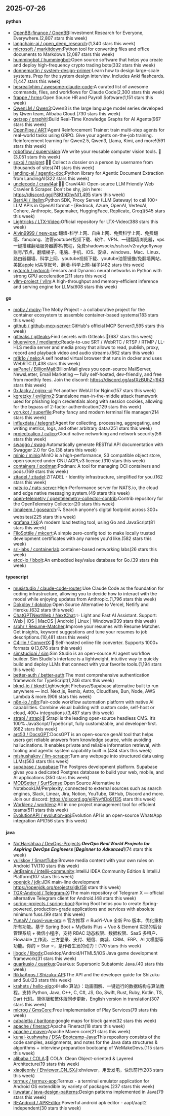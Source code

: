 ## 2025-07-26

#### python
* [OpenBB-finance / OpenBB](https://github.com/OpenBB-finance/OpenBB):Investment Research for Everyone, Everywhere.(2,807 stars this week)
* [langchain-ai / open_deep_research](https://github.com/langchain-ai/open_deep_research):(1,340 stars this week)
* [microsoft / markitdown](https://github.com/microsoft/markitdown):Python tool for converting files and office documents to Markdown.(2,087 stars this week)
* [hummingbot / hummingbot](https://github.com/hummingbot/hummingbot):Open source software that helps you create and deploy high-frequency crypto trading bots(332 stars this week)
* [donnemartin / system-design-primer](https://github.com/donnemartin/system-design-primer):Learn how to design large-scale systems. Prep for the system design interview. Includes Anki flashcards.(1,447 stars this week)
* [hesreallyhim / awesome-claude-code](https://github.com/hesreallyhim/awesome-claude-code):A curated list of awesome commands, files, and workflows for Claude Code(2,300 stars this week)
* [frappe / hrms](https://github.com/frappe/hrms):Open Source HR and Payroll Software(1,151 stars this week)
* [QwenLM / Qwen3](https://github.com/QwenLM/Qwen3):Qwen3 is the large language model series developed by Qwen team, Alibaba Cloud.(730 stars this week)
* [getzep / graphiti](https://github.com/getzep/graphiti):Build Real-Time Knowledge Graphs for AI Agents(967 stars this week)
* [OpenPipe / ART](https://github.com/OpenPipe/ART):Agent Reinforcement Trainer: train multi-step agents for real-world tasks using GRPO. Give your agents on-the-job training. Reinforcement learning for Qwen2.5, Qwen3, Llama, Kimi, and more!(591 stars this week)
* [roboflow / supervision](https://github.com/roboflow/supervision):We write your reusable computer vision tools. 💜(3,051 stars this week)
* [soxoj / maigret](https://github.com/soxoj/maigret):🕵️‍♂️ Collect a dossier on a person by username from thousands of sites(741 stars this week)
* [landing-ai / agentic-doc](https://github.com/landing-ai/agentic-doc):Python library for Agentic Document Extraction from LandingAI(322 stars this week)
* [unclecode / crawl4ai](https://github.com/unclecode/crawl4ai):🚀🤖 Crawl4AI: Open-source LLM Friendly Web Crawler & Scraper. Don't be shy, join here: https://discord.gg/jP8KfhDhyN(1,495 stars this week)
* [BerriAI / litellm](https://github.com/BerriAI/litellm):Python SDK, Proxy Server (LLM Gateway) to call 100+ LLM APIs in OpenAI format - [Bedrock, Azure, OpenAI, VertexAI, Cohere, Anthropic, Sagemaker, HuggingFace, Replicate, Groq](545 stars this week)
* [Lightricks / LTX-Video](https://github.com/Lightricks/LTX-Video):Official repository for LTX-Video(388 stars this week)
* [Alvin9999 / new-pac](https://github.com/Alvin9999/new-pac):翻墙-科学上网、自由上网、免费科学上网、免费翻墙、fanqiang、油管youtube/视频下载、软件、VPN、一键翻墙浏览器，vps一键搭建翻墙服务器脚本/教程，免费shadowsocks/ss/ssr/v2ray/goflyway账号/节点，翻墙梯子，电脑、手机、iOS、安卓、windows、Mac、Linux、路由器翻墙、科学上网、youtube视频下载、youtube油管镜像/免翻墙网站、美区apple id共享账号、翻墙-科学上网-梯子(482 stars this week)
* [pytorch / pytorch](https://github.com/pytorch/pytorch):Tensors and Dynamic neural networks in Python with strong GPU acceleration(211 stars this week)
* [vllm-project / vllm](https://github.com/vllm-project/vllm):A high-throughput and memory-efficient inference and serving engine for LLMs(608 stars this week)

#### go
* [moby / moby](https://github.com/moby/moby):The Moby Project - a collaborative project for the container ecosystem to assemble container-based systems(183 stars this week)
* [github / github-mcp-server](https://github.com/github/github-mcp-server):GitHub's official MCP Server(1,595 stars this week)
* [gitleaks / gitleaks](https://github.com/gitleaks/gitleaks):Find secrets with Gitleaks 🔑(687 stars this week)
* [bluenviron / mediamtx](https://github.com/bluenviron/mediamtx):Ready-to-use SRT / WebRTC / RTSP / RTMP / LL-HLS media server and media proxy that allows to read, publish, proxy, record and playback video and audio streams.(562 stars this week)
* [m1k1o / neko](https://github.com/m1k1o/neko):A self hosted virtual browser that runs in docker and uses WebRTC.(1,438 stars this week)
* [aaPanel / BillionMail](https://github.com/aaPanel/BillionMail):BillionMail gives you open-source MailServer, NewsLetter, Email Marketing — fully self-hosted, dev-friendly, and free from monthly fees. Join the discord: https://discord.gg/asfXzBUhZr(943 stars this week)
* [0xJacky / nginx-ui](https://github.com/0xJacky/nginx-ui):Yet another WebUI for Nginx(157 stars this week)
* [kgretzky / evilginx2](https://github.com/kgretzky/evilginx2):Standalone man-in-the-middle attack framework used for phishing login credentials along with session cookies, allowing for the bypass of 2-factor authentication(129 stars this week)
* [yorukot / superfile](https://github.com/yorukot/superfile):Pretty fancy and modern terminal file manager(214 stars this week)
* [influxdata / telegraf](https://github.com/influxdata/telegraf):Agent for collecting, processing, aggregating, and writing metrics, logs, and other arbitrary data.(251 stars this week)
* [projectcalico / calico](https://github.com/projectcalico/calico):Cloud native networking and network security(56 stars this week)
* [swaggo / swag](https://github.com/swaggo/swag):Automatically generate RESTful API documentation with Swagger 2.0 for Go.(38 stars this week)
* [minio / minio](https://github.com/minio/minio):MinIO is a high-performance, S3 compatible object store, open sourced under GNU AGPLv3 license.(310 stars this week)
* [containers / podman](https://github.com/containers/podman):Podman: A tool for managing OCI containers and pods.(169 stars this week)
* [zitadel / zitadel](https://github.com/zitadel/zitadel):ZITADEL - Identity infrastructure, simplified for you.(162 stars this week)
* [nats-io / nats-server](https://github.com/nats-io/nats-server):High-Performance server for NATS.io, the cloud and edge native messaging system.(49 stars this week)
* [open-telemetry / opentelemetry-collector-contrib](https://github.com/open-telemetry/opentelemetry-collector-contrib):Contrib repository for the OpenTelemetry Collector(20 stars this week)
* [ibnaleem / gosearch](https://github.com/ibnaleem/gosearch):🔍 Search anyone's digital footprint across 300+ websites(225 stars this week)
* [grafana / k6](https://github.com/grafana/k6):A modern load testing tool, using Go and JavaScript(81 stars this week)
* [FiloSottile / mkcert](https://github.com/FiloSottile/mkcert):A simple zero-config tool to make locally trusted development certificates with any names you'd like.(582 stars this week)
* [srl-labs / containerlab](https://github.com/srl-labs/containerlab):container-based networking labs(26 stars this week)
* [etcd-io / bbolt](https://github.com/etcd-io/bbolt):An embedded key/value database for Go.(39 stars this week)

#### typescript
* [musistudio / claude-code-router](https://github.com/musistudio/claude-code-router):Use Claude Code as the foundation for coding infrastructure, allowing you to decide how to interact with the model while enjoying updates from Anthropic.(1,796 stars this week)
* [Dokploy / dokploy](https://github.com/Dokploy/dokploy):Open Source Alternative to Vercel, Netlify and Heroku.(632 stars this week)
* [ChatGPTNextWeb / NextChat](https://github.com/ChatGPTNextWeb/NextChat):✨ Light and Fast AI Assistant. Support: Web | iOS | MacOS | Android | Linux | Windows(939 stars this week)
* [srbhr / Resume-Matcher](https://github.com/srbhr/Resume-Matcher):Improve your resumes with Resume Matcher. Get insights, keyword suggestions and tune your resumes to job descriptions.(10,481 stars this week)
* [C4illin / ConvertX](https://github.com/C4illin/ConvertX):💾 Self-hosted online file converter. Supports 1000+ formats ⚙️(3,676 stars this week)
* [simstudioai / sim](https://github.com/simstudioai/sim):Sim Studio is an open-source AI agent workflow builder. Sim Studio's interface is a lightweight, intuitive way to quickly build and deploy LLMs that connect with your favorite tools.(1,194 stars this week)
* [better-auth / better-auth](https://github.com/better-auth/better-auth):The most comprehensive authentication framework for TypeScript(1,246 stars this week)
* [bknd-io / bknd](https://github.com/bknd-io/bknd):Lightweight Firebase/Supabase alternative built to run anywhere — incl. Next.js, Remix, Astro, Cloudflare, Bun, Node, AWS Lambda & more.(906 stars this week)
* [n8n-io / n8n](https://github.com/n8n-io/n8n):Fair-code workflow automation platform with native AI capabilities. Combine visual building with custom code, self-host or cloud, 400+ integrations.(3,487 stars this week)
* [strapi / strapi](https://github.com/strapi/strapi):🚀 Strapi is the leading open-source headless CMS. It’s 100% JavaScript/TypeScript, fully customizable, and developer-first.(662 stars this week)
* [arc53 / DocsGPT](https://github.com/arc53/DocsGPT):DocsGPT is an open-source genAI tool that helps users get reliable answers from knowledge source, while avoiding hallucinations. It enables private and reliable information retrieval, with tooling and agentic system capability built in.(434 stars this week)
* [mishushakov / llm-scraper](https://github.com/mishushakov/llm-scraper):Turn any webpage into structured data using LLMs(563 stars this week)
* [supabase / supabase](https://github.com/supabase/supabase):The Postgres development platform. Supabase gives you a dedicated Postgres database to build your web, mobile, and AI applications.(350 stars this week)
* [MODSetter / SurfSense](https://github.com/MODSetter/SurfSense):Open Source Alternative to NotebookLM/Perplexity, connected to external sources such as search engines, Slack, Linear, Jira, Notion, YouTube, GitHub, Discord and more. Join our discord: https://discord.gg/ejRNvftDp9(135 stars this week)
* [Worklenz / worklenz](https://github.com/Worklenz/worklenz):All in one project management tool for efficient teams(511 stars this week)
* [EvolutionAPI / evolution-api](https://github.com/EvolutionAPI/evolution-api):Evolution API is an open-source WhatsApp integration API(156 stars this week)

#### java
* [NotHarshhaa / DevOps-Projects](https://github.com/NotHarshhaa/DevOps-Projects):𝑫𝒆𝒗𝑶𝒑𝒔 𝑹𝒆𝒂𝒍 𝑾𝒐𝒓𝒍𝒅 𝑷𝒓𝒐𝒋𝒆𝒄𝒕𝒔 𝒇𝒐𝒓 𝑨𝒔𝒑𝒊𝒓𝒊𝒏𝒈 𝑫𝒆𝒗𝑶𝒑𝒔 𝑬𝒏𝒈𝒊𝒏𝒆𝒆𝒓𝒔 [𝑩𝒆𝒈𝒊𝒏𝒏𝒆𝒓 𝒕𝒐 𝑨𝒅𝒗𝒂𝒏𝒄𝒆𝒅](74 stars this week)
* [yuliskov / SmartTube](https://github.com/yuliskov/SmartTube):Browse media content with your own rules on Android TV(110 stars this week)
* [JetBrains / intellij-community](https://github.com/JetBrains/intellij-community):IntelliJ IDEA Community Edition & IntelliJ Platform(107 stars this week)
* [openjdk / jdk](https://github.com/openjdk/jdk):JDK main-line development https://openjdk.org/projects/jdk(58 stars this week)
* [TGX-Android / Telegram-X](https://github.com/TGX-Android/Telegram-X):The main repository of Telegram X — official alternative Telegram client for Android.(48 stars this week)
* [spring-projects / spring-boot](https://github.com/spring-projects/spring-boot):Spring Boot helps you to create Spring-powered, production-grade applications and services with absolute minimum fuss.(99 stars this week)
* [YunaiV / ruoyi-vue-pro](https://github.com/YunaiV/ruoyi-vue-pro):🔥 官方推荐 🔥 RuoYi-Vue 全新 Pro 版本，优化重构所有功能。基于 Spring Boot + MyBatis Plus + Vue & Element 实现的后台管理系统 + 微信小程序，支持 RBAC 动态权限、数据权限、SaaS 多租户、Flowable 工作流、三方登录、支付、短信、商城、CRM、ERP、AI 大模型等功能。你的 ⭐️ Star ⭐️，是作者生发的动力！(170 stars this week)
* [libgdx / libgdx](https://github.com/libgdx/libgdx):Desktop/Android/HTML5/iOS Java game development framework(31 stars this week)
* [quarkusio / quarkus](https://github.com/quarkusio/quarkus):Quarkus: Supersonic Subatomic Java.(40 stars this week)
* [RikkaApps / Shizuku-API](https://github.com/RikkaApps/Shizuku-API):The API and the developer guide for Shizuku and Sui.(23 stars this week)
* [krahets / hello-algo](https://github.com/krahets/hello-algo):《Hello 算法》：动画图解、一键运行的数据结构与算法教程。支持 Python, Java, C++, C, C#, JS, Go, Swift, Rust, Ruby, Kotlin, TS, Dart 代码。简体版和繁体版同步更新，English version in translation(307 stars this week)
* [microg / GmsCore](https://github.com/microg/GmsCore):Free implementation of Play Services(79 stars this week)
* [cabaletta / baritone](https://github.com/cabaletta/baritone):google maps for block game(32 stars this week)
* [apache / fineract](https://github.com/apache/fineract):Apache Fineract(18 stars this week)
* [apache / maven](https://github.com/apache/maven):Apache Maven core(21 stars this week)
* [kunal-kushwaha / DSA-Bootcamp-Java](https://github.com/kunal-kushwaha/DSA-Bootcamp-Java):This repository consists of the code samples, assignments, and notes for the Java data structures & algorithms + interview preparation bootcamp of WeMakeDevs.(115 stars this week)
* [alibaba / COLA](https://github.com/alibaba/COLA):🥤 COLA: Clean Object-oriented & Layered Architecture(19 stars this week)
* [xiaojieonly / Ehviewer_CN_SXJ](https://github.com/xiaojieonly/Ehviewer_CN_SXJ):ehviewer，用爱发电，快乐前行(203 stars this week)
* [termux / termux-app](https://github.com/termux/termux-app):Termux - a terminal emulator application for Android OS extendible by variety of packages.(237 stars this week)
* [iluwatar / java-design-patterns](https://github.com/iluwatar/java-design-patterns):Design patterns implemented in Java(79 stars this week)
* [REAndroid / APKEditor](https://github.com/REAndroid/APKEditor):Powerful android apk editor - aapt/aapt2 independent(30 stars this week)
